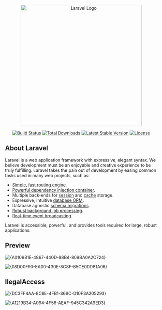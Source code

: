 <p align="center"><a href="https://laravel.com" target="_blank"><img src="https://raw.githubusercontent.com/laravel/art/master/logo-lockup/5%20SVG/2%20CMYK/1%20Full%20Color/laravel-logolockup-cmyk-red.svg" width="400" alt="Laravel Logo"></a></p>

<p align="center">
<a href="https://github.com/laravel/framework/actions"><img src="https://github.com/laravel/framework/workflows/tests/badge.svg" alt="Build Status"></a>
<a href="https://packagist.org/packages/laravel/framework"><img src="https://img.shields.io/packagist/dt/laravel/framework" alt="Total Downloads"></a>
<a href="https://packagist.org/packages/laravel/framework"><img src="https://img.shields.io/packagist/v/laravel/framework" alt="Latest Stable Version"></a>
<a href="https://packagist.org/packages/laravel/framework"><img src="https://img.shields.io/packagist/l/laravel/framework" alt="License"></a>
</p>

## About Laravel

Laravel is a web application framework with expressive, elegant syntax. We believe development must be an enjoyable and creative experience to be truly fulfilling. Laravel takes the pain out of development by easing common tasks used in many web projects, such as:

- [Simple, fast routing engine](https://laravel.com/docs/routing).
- [Powerful dependency injection container](https://laravel.com/docs/container).
- Multiple back-ends for [session](https://laravel.com/docs/session) and [cache](https://laravel.com/docs/cache) storage.
- Expressive, intuitive [database ORM](https://laravel.com/docs/eloquent).
- Database agnostic [schema migrations](https://laravel.com/docs/migrations).
- [Robust background job processing](https://laravel.com/docs/queues).
- [Real-time event broadcasting](https://laravel.com/docs/broadcasting).

Laravel is accessible, powerful, and provides tools required for large, robust applications.

## Preview

![{A0109B1E-4867-440D-88B4-809BA0A2C724}](https://github.com/user-attachments/assets/138bb642-96b1-4c9b-86c3-2b5eef12e0d0)

![{08D00F90-EA00-430E-8C8F-B5CE0DD81A06}](https://github.com/user-attachments/assets/aa2aecb1-326d-43f0-9d32-69e32aef202c)

## IlegalAccess
![{DC3FF4AA-8C6E-4FB1-869C-D10F3A205293}](https://github.com/user-attachments/assets/edcde065-3125-4371-beb1-ef729a9bd85d)

![{A1219B34-A094-4F56-AEAF-945C342A9ED3}](https://github.com/user-attachments/assets/5b00edb9-6eed-4799-8487-b474c85c31ac)





